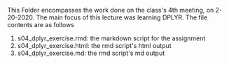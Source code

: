 This Folder encompasses the work done on the class's 4th meeting, on 2-20-2020. 
The main focus of this lecture was learning DPLYR.
The file contents are as follows
1) s04_dplyr_exercise.rmd: the markdown script for the assignment
2) s04_dplyr_exercise.html: the rmd script's html output
3) s04_dplyr_exercise.md: the rmd script's md output

